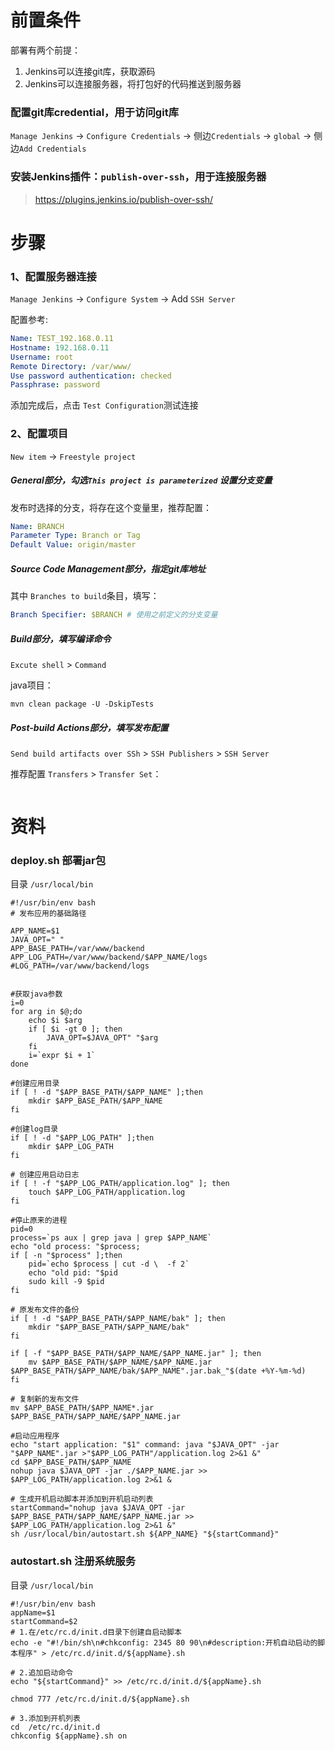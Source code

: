 # 前置条件
部署有两个前提：
1. Jenkins可以连接git库，获取源码
2. Jenkins可以连接服务器，将打包好的代码推送到服务器

### 配置git库credential，用于访问git库
`Manage Jenkins` -> `Configure Credentials` -> 侧边`Credentials` -> `global` -> 侧边`Add Credentials`

### 安装Jenkins插件：`publish-over-ssh`，用于连接服务器
> https://plugins.jenkins.io/publish-over-ssh/

# 步骤
### 1、配置服务器连接
`Manage Jenkins` -> `Configure System` -> Add `SSH Server`

配置参考:
```yml
Name: TEST_192.168.0.11
Hostname: 192.168.0.11
Username: root
Remote Directory: /var/www/
Use password authentication: checked
Passphrase: password
```
添加完成后，点击 `Test Configuration`测试连接
### 2、配置项目
`New item` -> `Freestyle project`

##### General部分，勾选`This project is parameterized` 设置分支变量
发布时选择的分支，将存在这个变量里，推荐配置：
```yml
Name: BRANCH
Parameter Type: Branch or Tag
Default Value: origin/master
```

##### Source Code Management部分，指定git库地址
其中 `Branches to build`条目，填写：
```yml
Branch Specifier: $BRANCH # 使用之前定义的分支变量
```

##### Build部分，填写编译命令 
`Excute shell` > `Command`

java项目：
```shell
mvn clean package -U -DskipTests
```

##### Post-build Actions部分，填写发布配置 
`Send build artifacts over SSh` > `SSH Publishers` > `SSH Server`

推荐配置 `Transfers` > `Transfer Set`：
```yml

```

# 资料
### deploy.sh 部署jar包
目录 `/usr/local/bin`
```shell
#!/usr/bin/env bash
# 发布应用的基础路径

APP_NAME=$1
JAVA_OPT=" "
APP_BASE_PATH=/var/www/backend
APP_LOG_PATH=/var/www/backend/$APP_NAME/logs
#LOG_PATH=/var/www/backend/logs


#获取java参数
i=0
for arg in $@;do
    echo $i $arg
    if [ $i -gt 0 ]; then
        JAVA_OPT=$JAVA_OPT" "$arg
    fi
    i=`expr $i + 1`
done

#创建应用目录
if [ ! -d "$APP_BASE_PATH/$APP_NAME" ];then
    mkdir $APP_BASE_PATH/$APP_NAME
fi

#创建log目录
if [ ! -d "$APP_LOG_PATH" ];then
    mkdir $APP_LOG_PATH
fi

# 创建应用启动日志
if [ ! -f "$APP_LOG_PATH/application.log" ]; then
    touch $APP_LOG_PATH/application.log
fi

#停止原来的进程
pid=0
process=`ps aux | grep java | grep $APP_NAME`
echo "old process: "$process;
if [ -n "$process" ];then
    pid=`echo $process | cut -d \  -f 2`
    echo "old pid: "$pid
    sudo kill -9 $pid
fi

# 原发布文件的备份
if [ ! -d "$APP_BASE_PATH/$APP_NAME/bak" ]; then
    mkdir "$APP_BASE_PATH/$APP_NAME/bak"
fi

if [ -f "$APP_BASE_PATH/$APP_NAME/$APP_NAME.jar" ]; then
    mv $APP_BASE_PATH/$APP_NAME/$APP_NAME.jar $APP_BASE_PATH/$APP_NAME/bak/$APP_NAME".jar.bak_"$(date +%Y-%m-%d)
fi

# 复制新的发布文件
mv $APP_BASE_PATH/$APP_NAME*.jar $APP_BASE_PATH/$APP_NAME/$APP_NAME.jar

#启动应用程序
echo "start application: "$1" command: java "$JAVA_OPT" -jar "$APP_NAME".jar >"$APP_LOG_PATH"/application.log 2>&1 &"
cd $APP_BASE_PATH/$APP_NAME
nohup java $JAVA_OPT -jar ./$APP_NAME.jar >> $APP_LOG_PATH/application.log 2>&1 &

# 生成开机启动脚本并添加到开机启动列表
startCommand="nohup java $JAVA_OPT -jar $APP_BASE_PATH/$APP_NAME/$APP_NAME.jar >> $APP_LOG_PATH/application.log 2>&1 &"
sh /usr/local/bin/autostart.sh ${APP_NAME} "${startCommand}"
```

### autostart.sh 注册系统服务
目录 `/usr/local/bin`
```shell
#!/usr/bin/env bash
appName=$1
startCommand=$2
# 1.在/etc/rc.d/init.d目录下创建自启动脚本
echo -e "#!/bin/sh\n#chkconfig: 2345 80 90\n#description:开机自动启动的脚本程序" > /etc/rc.d/init.d/${appName}.sh

# 2.追加启动命令
echo "${startCommand}" >> /etc/rc.d/init.d/${appName}.sh

chmod 777 /etc/rc.d/init.d/${appName}.sh

# 3.添加到开机列表
cd  /etc/rc.d/init.d
chkconfig ${appName}.sh on
```
